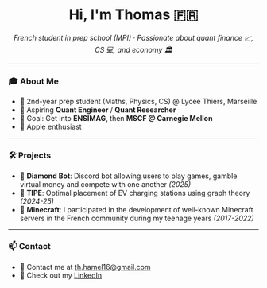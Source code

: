 <h1 align="center">Hi, I'm Thomas 🇫🇷</h1>

<p align="center">
  <em>French student in prep school (MPI) · Passionate about quant finance 📈, CS 💻, and economy 🏛️</em>
</p>

---

### 🎓 About Me

- 🏫 2nd-year prep student (Maths, Physics, CS) @ Lycée Thiers, Marseille
- 🚀 Aspiring **Quant Engineer** / **Quant Researcher**  
- 🎯 Goal: Get into **ENSIMAG**, then **MSCF @ Carnegie Mellon**  
- 🍏 Apple enthusiast

---

### 🛠️ Projects

- 🎰 **Diamond Bot**: Discord bot allowing users to play games, gamble virtual money and compete with one another *(2025)*
- 🔌 **TIPE**: Optimal placement of EV charging stations using graph theory *(2024-25)*
- 🧱 **Minecraft**: I participated in the development of well-known Minecraft servers in the French community during my teenage years *(2017-2022)*

---

### 📫 Contact

- 📧 Contact me at th.hamel16@gmail.com
- 🔗 Check out my [LinkedIn](https://www.linkedin.com/in/thamel/)
